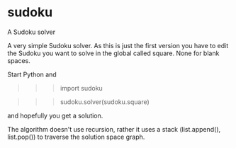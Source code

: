 sudoku
======

A Sudoku solver

A very simple Sudoku solver. As this is just the first version you have to edit the Sudoku you want to solve
in the global called square. None for blank spaces.

Start Python and

>>> import sudoku

>>> sudoku.solver(sudoku.square)


and hopefully you get a solution.

The algorithm doesn't use recursion, rather it uses a stack (list.append(), list.pop()) to traverse the solution space
graph.


